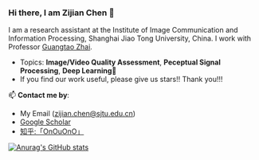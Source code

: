 ### Hi there, I am Zijian Chen 👋

I am a research assistant at the Institute of Image Communication and Information Processing, Shanghai Jiao Tong University, China. I work with Professor [Guangtao Zhai](https://ee.sjtu.edu.cn/FacultyDetail.aspx?id=24&infoid=66&flag=66).

- Topics: **Image/Video Quality Assessment**, **Peceptual Signal Processing**, **Deep Learning**🌱
- If you find our work useful, please give us stars!! Thank you!!!

📫 **Contact me by**:
- My Email (zijian.chen@sjtu.edu.cn)
- [Google Scholar](https://scholar.google.com.hk/citations?hl=zh-CN&user=NSR4UkMAAAAJ)
- [知乎:「OnOuOnO」](https://www.zhihu.com/people/amorzhu-ling-feng)

[![Anurag's GitHub stats](https://github-readme-stats-alpha-three-34.vercel.app/api?username=zijianchen98&count_private=true&show_icons=true&theme=transparent)](https://github.com/anuraghazra/github-readme-stats)



<!--
**zjchen/zjchen** is a ✨ _special_ ✨ repository because its `README.md` (this file) appears on your GitHub profile.

Here are some ideas to get you started:

- 🔭 I’m currently working on ...
- 🌱 I’m currently learning ...
- 👯 I’m looking to collaborate on ...
- 🤔 I’m looking for help with ...
- 💬 Ask me about ...
- 📫 How to reach me: ...
- 😄 Pronouns: ...
- ⚡ Fun fact: ...
-->
